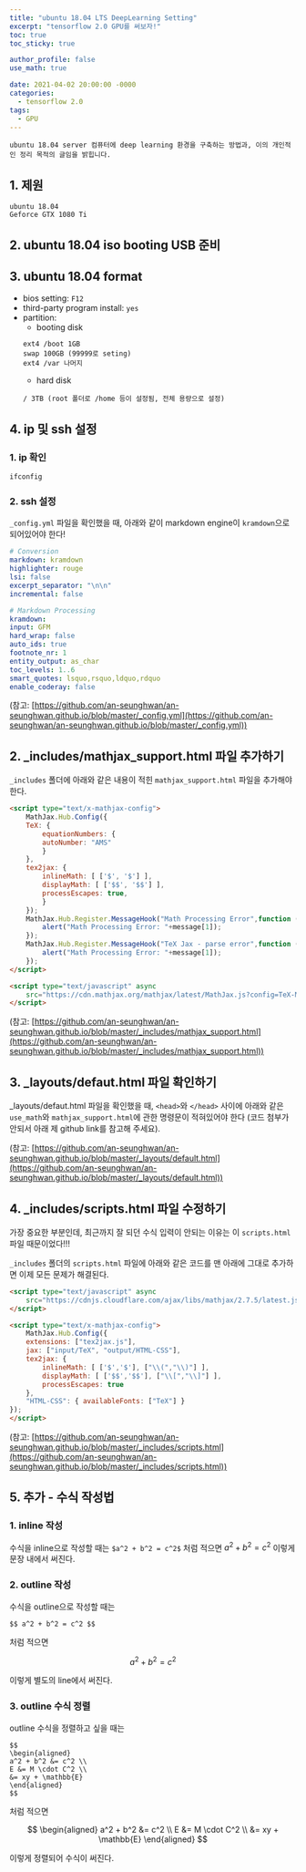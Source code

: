 ```yaml
---
title: "ubuntu 18.04 LTS DeepLearning Setting"
excerpt: "tensorflow 2.0 GPU를 써보자!"
toc: true
toc_sticky: true

author_profile: false
use_math: true

date: 2021-04-02 20:00:00 -0000
categories: 
  - tensorflow 2.0
tags:
  - GPU
---
```


	ubuntu 18.04 server 컴퓨터에 deep learning 환경을 구축하는 방법과, 이의 개인적인 정리 목적의 글임을 밝힙니다.

## 1. 제원

```
ubuntu 18.04 
Geforce GTX 1080 Ti
```

## 2. ubuntu 18.04 iso booting USB 준비

## 3. ubuntu 18.04 format

- bios setting: `F12`
- third-party program install: `yes`
- partition:
	- booting disk
	```
	ext4 /boot 1GB
	swap 100GB (99999로 seting)
	ext4 /var 나머지
	```
	- hard disk
	```
	/ 3TB (root 폴더로 /home 등이 설정됨, 전체 용량으로 설정)
	```

## 4. ip 및 ssh 설정

### 1. ip 확인

`ifconfig`

### 2. ssh 설정

`_config.yml` 파일을 확인했을 때, 아래와 같이 markdown engine이 `kramdown`으로 되어있어야 한다!

```yml
# Conversion
markdown: kramdown
highlighter: rouge
lsi: false
excerpt_separator: "\n\n"
incremental: false

# Markdown Processing
kramdown:
input: GFM
hard_wrap: false
auto_ids: true
footnote_nr: 1
entity_output: as_char
toc_levels: 1..6
smart_quotes: lsquo,rsquo,ldquo,rdquo
enable_coderay: false
```

(참고: [https://github.com/an-seunghwan/an-seunghwan.github.io/blob/master/_config.yml](https://github.com/an-seunghwan/an-seunghwan.github.io/blob/master/_config.yml))

## 2. _includes/mathjax_support.html 파일 추가하기

`_includes` 폴더에 아래와 같은 내용이 적힌 `mathjax_support.html` 파일을 추가해야한다.

```html
<script type="text/x-mathjax-config">
	MathJax.Hub.Config({
	TeX: {
		equationNumbers: {
		autoNumber: "AMS"
		}
	},
	tex2jax: {
		inlineMath: [ ['$', '$'] ],
		displayMath: [ ['$$', '$$'] ],
		processEscapes: true,
		}
	});
	MathJax.Hub.Register.MessageHook("Math Processing Error",function (message) {
		alert("Math Processing Error: "+message[1]);
	});
	MathJax.Hub.Register.MessageHook("TeX Jax - parse error",function (message) {
		alert("Math Processing Error: "+message[1]);
	});
</script>

<script type="text/javascript" async
	src="https://cdn.mathjax.org/mathjax/latest/MathJax.js?config=TeX-MML-AM_CHTML">
</script>
```

(참고: [https://github.com/an-seunghwan/an-seunghwan.github.io/blob/master/_includes/mathjax_support.html](https://github.com/an-seunghwan/an-seunghwan.github.io/blob/master/_includes/mathjax_support.html))

## 3. _layouts/defaut.html 파일 확인하기

_layouts/defaut.html 파일을 확인했을 때, `<head>`와 `</head>` 사이에 아래와 같은 `use_math`와 `mathjax_support.html`에 관한 명령문이 적혀있어야 한다 (코드 첨부가 안되서 아래 제 github link를 참고해 주세요).

(참고: [https://github.com/an-seunghwan/an-seunghwan.github.io/blob/master/_layouts/default.html](https://github.com/an-seunghwan/an-seunghwan.github.io/blob/master/_layouts/default.html))

## 4. _includes/scripts.html 파일 수정하기

가장 중요한 부분인데, 최근까지 잘 되던 수식 입력이 안되는 이유는 이 `scripts.html`파일 때문이었다!!!

`_includes` 폴더의 `scripts.html` 파일에 아래와 같은 코드를 맨 아래에 그대로 추가하면 이제 모든 문제가 해결된다.

```html
<script type="text/javascript" async
	src="https://cdnjs.cloudflare.com/ajax/libs/mathjax/2.7.5/latest.js?config=TeX-MML-AM_CHTML">
</script>

<script type="text/x-mathjax-config">
	MathJax.Hub.Config({
	extensions: ["tex2jax.js"],
	jax: ["input/TeX", "output/HTML-CSS"],
	tex2jax: {
		inlineMath: [ ['$','$'], ["\\(","\\)"] ],
		displayMath: [ ['$$','$$'], ["\\[","\\]"] ],
		processEscapes: true
	},
	"HTML-CSS": { availableFonts: ["TeX"] }
});
</script>
```

(참고: [https://github.com/an-seunghwan/an-seunghwan.github.io/blob/master/_includes/scripts.html](https://github.com/an-seunghwan/an-seunghwan.github.io/blob/master/_includes/scripts.html))

## 5. 추가 - 수식 작성법

### 1. inline 작성

수식을 inline으로 작성할 때는 `$a^2 + b^2 = c^2$` 처럼 적으면 $a^2 + b^2 = c^2$ 이렇게 문장 내에서 써진다.

### 2. outline 작성

수식을 outline으로 작성할 때는 

`$$
a^2 + b^2 = c^2
$$` 

처럼 적으면 

$$
a^2 + b^2 = c^2
$$ 

이렇게 별도의 line에서 써진다.

### 3. outline 수식 정렬

outline 수식을 정렬하고 싶을 때는 
```
$$
\begin{aligned} 
a^2 + b^2 &= c^2 \\ 
E &= M \cdot C^2 \\ 
&= xy + \mathbb{E} 
\end{aligned}
$$
```
처럼 적으면 

$$
\begin{aligned} 
a^2 + b^2 &= c^2 \\ 
E &= M \cdot C^2 \\ 
&= xy + \mathbb{E} 
\end{aligned}
$$

이렇게 정렬되어 수식이 써진다.
<!--stackedit_data:
eyJoaXN0b3J5IjpbMTc3OTI4MzI4NF19
-->